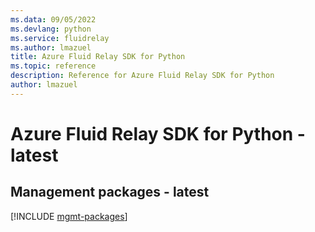 ```yaml
---
ms.data: 09/05/2022
ms.devlang: python
ms.service: fluidrelay
ms.author: lmazuel
title: Azure Fluid Relay SDK for Python
ms.topic: reference
description: Reference for Azure Fluid Relay SDK for Python
author: lmazuel
---
```

# Azure Fluid Relay SDK for Python - latest

## Management packages - latest
[!INCLUDE [mgmt-packages](fluid-relay-mgmt-index.md)]